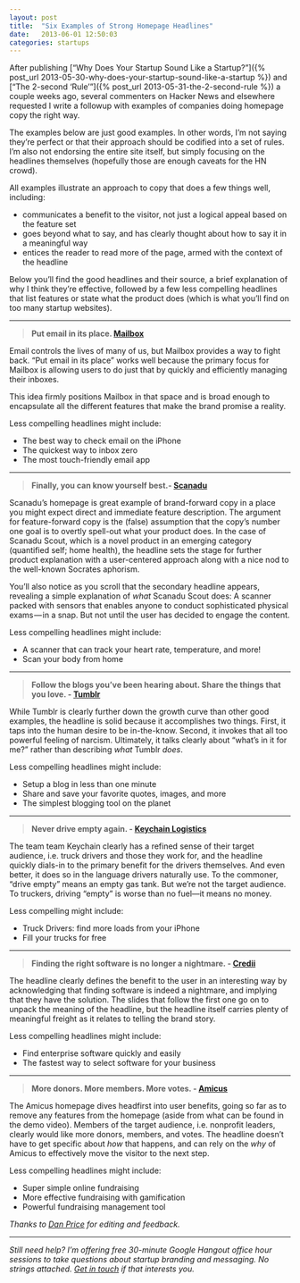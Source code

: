 ```yaml
---
layout: post
title:  "Six Examples of Strong Homepage Headlines"
date:   2013-06-01 12:50:03
categories: startups 
---
```


After publishing [“Why Does Your Startup Sound Like a Startup?”]({% post_url 2013-05-30-why-does-your-startup-sound-like-a-startup %}) and [“The 2-second ‘Rule’”]({% post_url 2013-05-31-the-2-second-rule %}) a couple weeks ago, several commenters on Hacker News and elsewhere requested I write a followup with examples of companies doing homepage copy the right way.

The examples below are just good examples. In other words, I’m not saying they’re perfect or that their approach should be codified into a set of rules. I’m also not endorsing the entire site itself, but simply focusing on the headlines themselves (hopefully those are enough caveats for the HN crowd).

All examples illustrate an approach to copy that does a few things well, including:

* communicates a benefit to the visitor, not just a logical appeal based on the feature set
* goes beyond what to say, and has clearly thought about how to say it in a meaningful way
* entices the reader to read more of the page, armed with the context of the headline

Below you’ll find the good headlines and their source, a brief explanation of why I think they’re effective, followed by a few less compelling headlines that list features or state what the product does (which is what you’ll find on too many startup websites).

***


> **Put email in its place. [Mailbox][9]**

Email controls the lives of many of us, but Mailbox provides a way to fight back. “Put email in its place” works well because the primary focus for Mailbox is allowing users to do just that by quickly and efficiently managing their inboxes.

This idea firmly positions Mailbox in that space and is broad enough to encapsulate all the different features that make the brand promise a reality.

Less compelling headlines might include:

  * The best way to check email on the iPhone
  * The quickest way to inbox zero
  * The most touch-friendly email app

* * *

> **Finally, you can know yourself best.- [Scanadu][10]**

Scanadu’s homepage is great example of brand-forward copy in a place you might expect direct and immediate feature description. The argument for feature-forward copy is the (false) assumption that the copy’s number one goal is to overtly spell-out what your product does. In the case of Scanadu Scout, which is a novel product in an emerging category (quantified self; home health), the headline sets the stage for further product explanation with a user-centered approach along with a nice nod to the well-known Socrates aphorism.

You’ll also notice as you scroll that the secondary headline appears, revealing a simple explanation of _what_ Scanadu Scout does: A scanner packed with sensors that enables anyone to conduct sophisticated physical exams — in a snap. But not until the user has decided to engage the content.

Less compelling headlines might include:

  * A scanner that can track your heart rate, temperature, and more!
  * Scan your body from home

* * *

> **Follow the blogs you’ve been hearing about.
Share the things that you love. - [Tumblr][11]**

While Tumblr is clearly further down the growth curve than other good examples, the headline is solid because it accomplishes two things. First, it taps into the human desire to be in-the-know. Second, it invokes that all too powerful feeling of narcism. Ultimately, it talks clearly about “what’s in it for me?” rather than describing _what_ Tumblr _does_.

Less compelling headlines might include:

  * Setup a blog in less than one minute
  * Share and save your favorite quotes, images, and more
  * The simplest blogging tool on the planet

* * *

> **Never drive empty again. - [Keychain Logistics][12]**

The team team Keychain clearly has a refined sense of their target audience, i.e. truck drivers and those they work for, and the headline quickly dials-in to the primary benefit for the drivers themselves. And even better, it does so in the language drivers naturally use. To the commoner, “drive empty” means an empty gas tank. But we’re not the target audience. To truckers, driving “empty” is worse than no fuel—it means no money.

Less compelling might include:

  * Truck Drivers: find more loads from your iPhone
  * Fill your trucks for free

* * *

> **Finding the right software is no longer a nightmare. - [Credii][13]**

The headline clearly defines the benefit to the user in an interesting way by acknowledging that finding software is indeed a nightmare, and implying that they have the solution. The slides that follow the first one go on to unpack the meaning of the headline, but the headline itself carries plenty of meaningful freight as it relates to telling the brand story.

Less compelling headlines might include:

  * Find enterprise software quickly and easily
  * The fastest way to select software for your business

* * *

> **More donors. More members. More votes. - [Amicus][14]**

The Amicus homepage dives headfirst into user benefits, going so far as to remove any features from the homepage (aside from what can be found in the demo video). Members of the target audience, i.e. nonprofit leaders, clearly would like more donors, members, and votes. The headline doesn’t have to get specific about _how_ that happens, and can rely on the _why_ of Amicus to effectively move the visitor to the next step.

Less compelling headlines might include:

  * Super simple online fundraising
  * More effective fundraising with gamification
  * Powerful fundraising management tool

_Thanks to [Dan Price][15] for editing and feedback._

* * *

_Still need help? I’m offering free 30-minute Google Hangout office hour sessions to take questions about startup branding and messaging. No strings attached. *[Get in touch][16]* if that interests you._

   [1]: https://medium.com/ (Go home)
   [2]: https://medium.com/collections (Collections)
   [3]: https://medium.com/m/account/authenticate-twitter (Sign in with Twitter)
   [4]: https://d262ilb51hltx0.cloudfront.net/fit/c/64/64/0*AcPn7EcYd2GiFXNQ.jpg (Patrick Woods)
   [5]: https://medium.com/@patrickjwoods (Go to the profile of Patrick Woods)
   [6]: https://medium.com/design-startups (Go to Design %2B Startups)
   [7]: https://medium.com/design-startups/ecc253941020
   [8]: https://medium.com/design-startups/e7982d68de8c
   [9]: http://www.mailboxapp.com/
   [10]: http://www.scanadu.com/
   [11]: https://www.tumblr.com/
   [12]: https://keychainlogistics.com/
   [13]: http://credii.com/
   [14]: http://amicushq.com/
   [15]: https://twitter.com/prixdc
   [16]: http://bit.ly/19hJb8c
   [17]: https://d262ilb51hltx0.cloudfront.net/fit/c/190/190/0*AcPn7EcYd2GiFXNQ.jpg (Patrick Woods)
   [18]: https://medium.com/@prixdc
   [19]: https://d262ilb51hltx0.cloudfront.net/fit/c/160/160/0*gEzZR5QQbUSg4uW7.png
